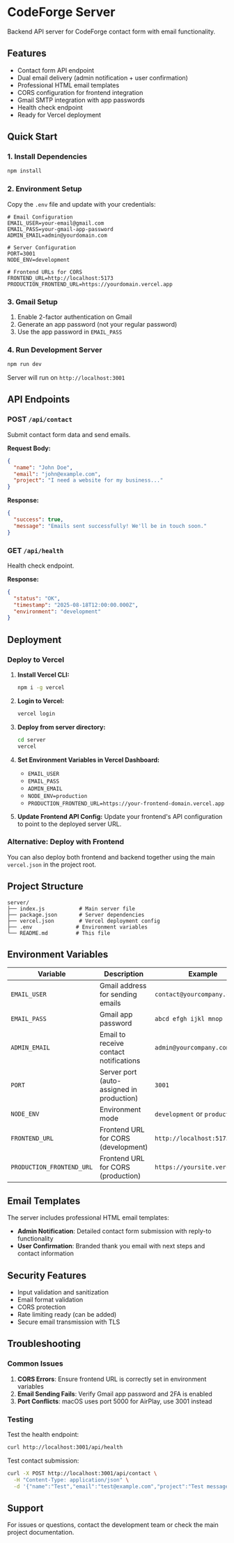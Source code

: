 # CodeForge Server

Backend API server for CodeForge contact form with email functionality.

## Features

- Contact form API endpoint
- Dual email delivery (admin notification + user confirmation)
- Professional HTML email templates
- CORS configuration for frontend integration
- Gmail SMTP integration with app passwords
- Health check endpoint
- Ready for Vercel deployment

## Quick Start

### 1. Install Dependencies
```bash
npm install
```

### 2. Environment Setup
Copy the `.env` file and update with your credentials:

```env
# Email Configuration
EMAIL_USER=your-email@gmail.com
EMAIL_PASS=your-gmail-app-password
ADMIN_EMAIL=admin@yourdomain.com

# Server Configuration
PORT=3001
NODE_ENV=development

# Frontend URLs for CORS
FRONTEND_URL=http://localhost:5173
PRODUCTION_FRONTEND_URL=https://yourdomain.vercel.app
```

### 3. Gmail Setup
1. Enable 2-factor authentication on Gmail
2. Generate an app password (not your regular password)
3. Use the app password in `EMAIL_PASS`

### 4. Run Development Server
```bash
npm run dev
```

Server will run on `http://localhost:3001`

## API Endpoints

### POST `/api/contact`
Submit contact form data and send emails.

**Request Body:**
```json
{
  "name": "John Doe",
  "email": "john@example.com", 
  "project": "I need a website for my business..."
}
```

**Response:**
```json
{
  "success": true,
  "message": "Emails sent successfully! We'll be in touch soon."
}
```

### GET `/api/health`
Health check endpoint.

**Response:**
```json
{
  "status": "OK",
  "timestamp": "2025-08-18T12:00:00.000Z",
  "environment": "development"
}
```

## Deployment

### Deploy to Vercel

1. **Install Vercel CLI:**
   ```bash
   npm i -g vercel
   ```

2. **Login to Vercel:**
   ```bash
   vercel login
   ```

3. **Deploy from server directory:**
   ```bash
   cd server
   vercel
   ```

4. **Set Environment Variables in Vercel Dashboard:**
   - `EMAIL_USER`
   - `EMAIL_PASS` 
   - `ADMIN_EMAIL`
   - `NODE_ENV=production`
   - `PRODUCTION_FRONTEND_URL=https://your-frontend-domain.vercel.app`

5. **Update Frontend API Config:**
   Update your frontend's API configuration to point to the deployed server URL.

### Alternative: Deploy with Frontend

You can also deploy both frontend and backend together using the main `vercel.json` in the project root.

## Project Structure

```
server/
├── index.js           # Main server file
├── package.json       # Server dependencies
├── vercel.json        # Vercel deployment config
├── .env              # Environment variables
└── README.md         # This file
```

## Environment Variables

| Variable | Description | Example |
|----------|-------------|---------|
| `EMAIL_USER` | Gmail address for sending emails | `contact@yourcompany.com` |
| `EMAIL_PASS` | Gmail app password | `abcd efgh ijkl mnop` |
| `ADMIN_EMAIL` | Email to receive contact notifications | `admin@yourcompany.com` |
| `PORT` | Server port (auto-assigned in production) | `3001` |
| `NODE_ENV` | Environment mode | `development` or `production` |
| `FRONTEND_URL` | Frontend URL for CORS (development) | `http://localhost:5173` |
| `PRODUCTION_FRONTEND_URL` | Frontend URL for CORS (production) | `https://yoursite.vercel.app` |

## Email Templates

The server includes professional HTML email templates:

- **Admin Notification**: Detailed contact form submission with reply-to functionality
- **User Confirmation**: Branded thank you email with next steps and contact information

## Security Features

- Input validation and sanitization
- Email format validation
- CORS protection
- Rate limiting ready (can be added)
- Secure email transmission with TLS

## Troubleshooting

### Common Issues

1. **CORS Errors**: Ensure frontend URL is correctly set in environment variables
2. **Email Sending Fails**: Verify Gmail app password and 2FA is enabled
3. **Port Conflicts**: macOS uses port 5000 for AirPlay, use 3001 instead

### Testing

Test the health endpoint:
```bash
curl http://localhost:3001/api/health
```

Test contact submission:
```bash
curl -X POST http://localhost:3001/api/contact \
  -H "Content-Type: application/json" \
  -d '{"name":"Test","email":"test@example.com","project":"Test message"}'
```

## Support

For issues or questions, contact the development team or check the main project documentation.
